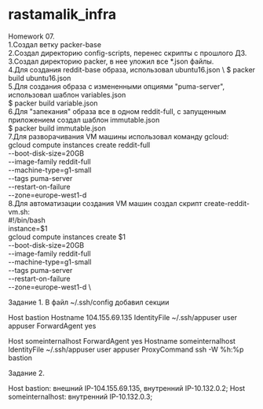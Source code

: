 # rastamalik_infra

Homework 07. \
1.Создал ветку packer-base \
2.Создал директорию config-scripts, перенес скрипты с прошлого ДЗ.\
3.Создал директорию packer, в нее уложил все *.json файлы. \
4.Для создания reddit-base образа, использовал ubuntu16.json \ 
$ packer build ubuntu16.json \
5.Для создания образа с измененными опциями "puma-server", использовал шаблон variables.json \
$ packer build variable.json \
6.Для "запекания" образа все в одном reddit-full, с запущенным приложением создал шаблон immutable.json \
$ packer build immutable.json \
7.Для разворачивания VM машины использовал команду gcloud: \
gcloud compute instances create reddit-full \
--boot-disk-size=20GB \
--image-family reddit-full \
--machine-type=g1-small \
--tags puma-server \
--restart-on-failure \
--zone=europe-west1-d \
8.Для автоматизации создания VM машин создал скрипт create-reddit-vm.sh: \
#!/bin/bash \
instance=$1 \
gcloud compute instances create $1 \
--boot-disk-size=20GB \
--image-family reddit-full \
--machine-type=g1-small \
--tags puma-server \
--restart-on-failure \
--zone=europe-west1-d \


Задание 1.
В файл ~/.ssh/config добавил секции


Host bastion
Hostname 104.155.69.135 
IdentityFile ~/.ssh/appuser
user appuser
ForwardAgent yes


Host someinternalhost
ForwardAgent yes
Hostname someinternalhost
IdentityFile ~/.ssh/appuser
user appuser
ProxyCommand ssh -W %h:%p bastion

Задание 2.

Host bastion:  внешний IP-104.155.69.135, внутренний IP-10.132.0.2;
Host someinternalhost: внутренний IP-10.132.0.3;

